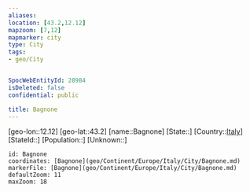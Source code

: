 ```yaml
---
aliases: 
location: [43.2,12.12]
mapzoom: [7,12] 
mapmarker: city 
type: City
tags:
- geo/City


SpocWebEntityId: 28984
isDeleted: false
confidential: public

title: Bagnone
---
```

[geo-lon::12.12]
[geo-lat::43.2]
[name::Bagnone]
[State::]
[Country::[Italy](geo/Continent/Europe/Italy.md)]
[StateId::]
[Population::]
[Unknown::]


```leaflet
id: Bagnone
coordinates: [Bagnone](geo/Continent/Europe/Italy/City/Bagnone.md)
markerFile: [Bagnone](geo/Continent/Europe/Italy/City/Bagnone.md)
defaultZoom: 11 
maxZoom: 18
```


